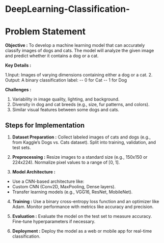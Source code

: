 # DeepLearning-Classification-

# Problem Statement
**Objective :**
To develop a machine learning model that can accurately classify images of dogs and cats. The model will analyze the given image and predict whether it contains a dog or a cat.

**Key Details :**

1.Input: Images of varying dimensions containing either a dog or a cat.
2. Output: A binary classification label:
-- 0 for Cat
-- 1 for Dog

**Challenges :**
1. Variability in image quality, lighting, and background.
2. Diversity in dog and cat breeds (e.g., size, fur patterns, and colors).
3. Similar visual features between some dogs and cats.

## Steps for Implementation

1. **Dataset Preparation :**
Collect labeled images of cats and dogs (e.g., from Kaggle’s Dogs vs. Cats dataset).
Split into training, validation, and test sets.

2. **Preprocessing :**
Resize images to a standard size (e.g., 150x150 or 224x224).
Normalize pixel values to a range of [0, 1].

3. **Model Architecture :**
* Use a CNN-based architecture like:
* Custom CNN (Conv2D, MaxPooling, Dense layers).
* Transfer learning models (e.g., VGG16, ResNet, MobileNet).

4. **Training :**
Use a binary cross-entropy loss function and an optimizer like Adam. Monitor performance with metrics like accuracy and precision.

5. **Evaluation :**
Evaluate the model on the test set to measure accuracy. Fine-tune hyperparameters if necessary.

6. **Deployment :**
Deploy the model as a web or mobile app for real-time classification.
